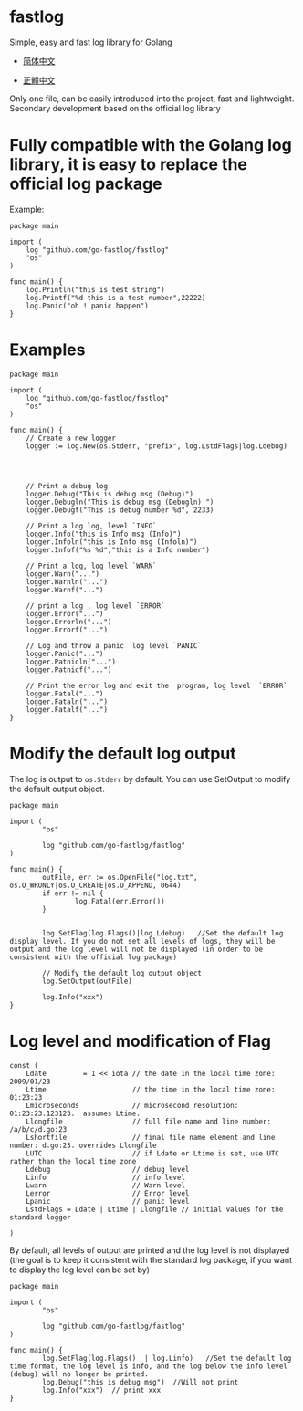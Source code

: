 # fastlog
Simple, easy and fast log library for Golang

- [简体中文](README_zh.md)

- [正體中文](README_zh_hant.md)

Only one file, can be easily introduced into the project, fast and lightweight. Secondary development based on the official log library

# Fully compatible with the Golang log library, it is easy to replace the official log package

Example:

    package main

    import (
        log "github.com/go-fastlog/fastlog"
        "os"
    )

    func main() {
        log.Println("this is test string")
        log.Printf("%d this is a test number",22222)
        log.Panic("oh ! panic happen")
    }


# Examples

    package main

    import (
        log "github.com/go-fastlog/fastlog"
        "os"
    )

    func main() {
        // Create a new logger
        logger := log.New(os.Stderr, "prefix", log.LstdFlags|log.Ldebug)




        // Print a debug log
        logger.Debug("This is debug msg (Debug)")
        logger.Debugln("This is debug msg (Debugln) ")
        logger.Debugf("This is debug number %d", 2233)

        // Print a log log, level `INFO`
        logger.Info("this is Info msg (Info)")
        logger.Infoln("this is Info msg (Infoln)")
        logger.Infof("%s %d","this is a Info number")

        // Print a log, log level `WARN`
        logger.Warn("...")
        logger.Warnln("...")
        logger.Warnf("...")

        // print a log , log level `ERROR`
        logger.Error("...")
        logger.Errorln("...")
        logger.Errorf("...")

        // Log and throw a panic  log level `PANIC` 
        logger.Panic("...")
        logger.Patnicln("...")
        logger.Patnicf("...")

        // Print the error log and exit the  program, log level  `ERROR`
        logger.Fatal("...")
        logger.Fataln("...")
        logger.Fatalf("...")
    }



# Modify the default log output

The log is output to `os.Stderr` by default. You can use SetOutput to modify the default output object.

    package main

    import (
            "os"

            log "github.com/go-fastlog/fastlog"
    )

    func main() {
            outFile, err := os.OpenFile("log.txt", os.O_WRONLY|os.O_CREATE|os.O_APPEND, 0644)
            if err != nil {
                    log.Fatal(err.Error())
            }


            log.SetFlag(log.Flags()|log.Ldebug)   //Set the default log display level. If you do not set all levels of logs, they will be output and the log level will not be displayed (in order to be consistent with the official log package)

            // Modify the default log output object
            log.SetOutput(outFile)

            log.Info("xxx")
    }


# Log level and modification of Flag

    const (
        Ldate         = 1 << iota // the date in the local time zone: 2009/01/23  
        Ltime                     // the time in the local time zone: 01:23:23
        Lmicroseconds             // microsecond resolution: 01:23:23.123123.  assumes Ltime.
        Llongfile                 // full file name and line number: /a/b/c/d.go:23
        Lshortfile                // final file name element and line number: d.go:23. overrides Llongfile
        LUTC                      // if Ldate or Ltime is set, use UTC rather than the local time zone
        Ldebug                    // debug level
        Linfo                     // info level
        Lwarn                     // Warn level
        Lerror                    // Error level
        Lpanic                    // panic level
        LstdFlags = Ldate | Ltime | Llongfile // initial values for the standard logger

    )

By default, all levels of output are printed and the log level is not displayed (the goal is to keep it consistent with the standard log package, if you want to display the log level can be set by)

    package main

    import (
            "os"

            log "github.com/go-fastlog/fastlog"
    )

    func main() {
            log.SetFlag(log.Flags()  | log.Linfo)   //Set the default log time format, the log level is info, and the log below the info level (debug) will no longer be printed.
            log.Debug("this is debug msg")  //Will not print
            log.Info("xxx")  // print xxx 
    }

